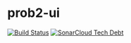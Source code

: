# prob2-ui

[![Build Status](https://travis-ci.org/bendisposto/prob2-ui.svg?branch=master)](https://travis-ci.org/bendisposto/prob2-ui)
[![SonarCloud Tech Debt](https://sonarcloud.io/api/badges/measure?key=prob2-ui&metric=sqale_debt_ratio)](https://sonarqube.com/dashboard?id=prob2-ui)
